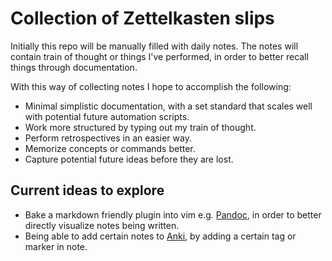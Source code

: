 # Collection of Zettelkasten slips

Initially this repo will be manually filled with daily notes.
The notes will contain train of thought or things I've performed, in order to better recall things through documentation.

With this way of collecting notes I hope to accomplish the following:

* Minimal simplistic documentation, with a set standard that scales well with potential future automation scripts.
* Work more structured by typing out my train of thought.
* Perform retrospectives in an easier way.
* Memorize concepts or commands better.
* Capture potential future ideas before they are lost.

## Current ideas to explore

* Bake a markdown friendly plugin into vim e.g. [Pandoc](https://github.com/vim-pandoc/vim-pandoc), in order to better directly visualize notes being written.
* Being able to add certain notes to [Anki](https://apps.ankiweb.net/), by adding a certain tag or marker in note.
